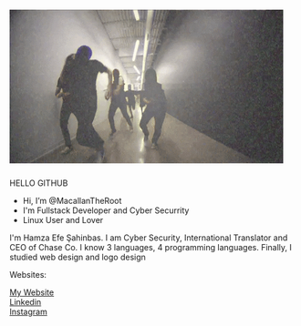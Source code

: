 <!DOCTYPE html>


<html>

<head>

# [![MacallanTheRoot header](https://raw.githubusercontent.com/MacallanTheRoot/MacallanTheRoot/main/assets/niggaz.gif)](https://thatzme.rf.gd)
  
<h> HELLO GITHUB <h>

<head>

<body>

- Hi, I’m @MacallanTheRoot
- I'm Fullstack Developer and Cyber Securrity
- Linux User and Lover

<p>I'm Hamza Efe Şahinbas. I am Cyber Security, International Translator and CEO of Chase Co. I know 3 languages, 4 programming languages. Finally, I studied web design and logo design<p>

  <p>Websites:<br><p>
   <a href="http://thatzme.rf.gd/">My Website<a> <br>
  <a href="https://www.linkedin.com/in/hamza-efe-%C5%9F-018178213/">Linkedin<a><br> 
    <a href="https://www.instagram.com/the_hamis.ja/">Instagram<a><br>
      

<html>
